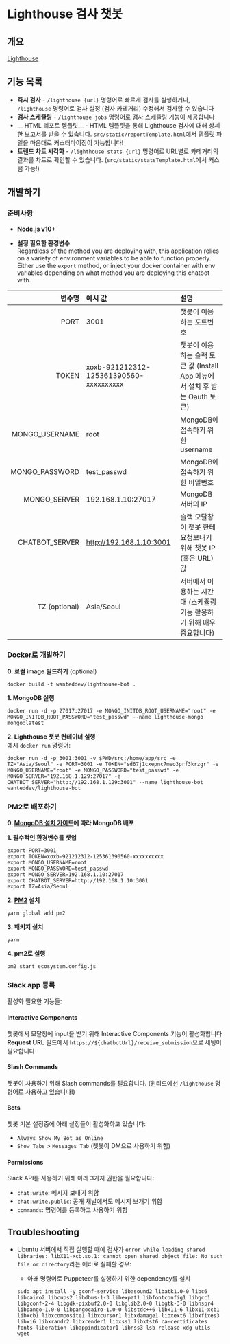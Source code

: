 # Lighthouse 검사 챗봇

## 개요
[Lighthouse](https://developers.google.com/web/tools/lighthouse)

## 기능 목록

* __즉시 검사__ - `/lighthouse {url}` 명령어로 빠르게 검사를 실행하거나, `/lighthouse` 명령어로 검사 설정 (검사 카테거리) 수정해서 검사할 수 있습니다
* __검사 스케쥴링__ - `/lighthouse jobs` 명령어로 검사 스케쥴링 기능이 제공합니다
* __ HTML 리포트 템플릿__ - HTML 템플릿을 통해 Lighthouse 검사에 대해 상세한 보고서를 받을 수 있습니다. `src/static/reportTemplate.html`에서 템플릿 파일을 마음대로 커스터마이징이 가능합니다!
* __트렌드 차트 시각화__ - `/lighthouse stats {url}` 명령어로 URL별로 카테거리의 결과를 차트로 확인할 수 있습니다. (`src/static/statsTemplate.html`에서 커스텀 가능!)

## 개발하기
### 준비사항

* **Node.js v10+**

* **설정  필요한 환경변수**  
Regardless of the method you are deploying with, this application relies on a variety of environment variables to be able to function properly. Either use the `export` method, or inject your docker container with env variables depending on what method you are deploying this chatbot with.

|       변수명       |           예시 값           |         설명         |
| ----------------: | :------------------------- | :---------------------------------- |
|              PORT | 3001                       | 챗봇이 이용하는 포트번호                 |
|             TOKEN | xoxb-921212312-125361390560-xxxxxxxxxx | 챗봇이 이용하는 슬랙 토큰 값 (Install App 메뉴에서 설치 후 받는 Oauth 토큰)|
|    MONGO_USERNAME | root                       | MongoDB에 접속하기 위한 username       |
|    MONGO_PASSWORD | test_passwd                | MongoDB에 접속하기 위한 비밀번호        |
|      MONGO_SERVER | 192.168.1.10:27017         | MongoDB 서버의 IP                    |
|    CHATBOT_SERVER | http://192.168.1.10:3001   | 슬랙 모달창이 챗봇 한테 요청보내기 위해 챗봇 IP (혹은 URL) 값 |
|     TZ (optional) | Asia/Seoul                 | 서버에서 이용하는 시간대 (스케쥴링 기능 활용하기 위해 매우 중요합니다) |

### Docker로 개발하기
**0. 로컬 image 빌드하기** (optional)
```
docker build -t wanteddev/lighthouse-bot .
```

**1. MongoDB 실행**
```
docker run -d -p 27017:27017 -e MONGO_INITDB_ROOT_USERNAME="root" -e MONGO_INITDB_ROOT_PASSWORD="test_passwd" --name lighthouse-mongo mongo:latest
```

**2. Lighthouse 챗봇 컨테이너 실행**    
예시 `docker run` 명령어:
```
docker run -d -p 3001:3001 -v $PWD/src:/home/app/src -e TZ="Asia/Seoul" -e PORT=3001 -e TOKEN="sd67j1cxepnc7meo3prf3krzgr" -e MONGO_USERNAME="root" -e MONGO_PASSWORD="test_passwd" -e MONGO_SERVER="192.168.1.129:27017" -e CHATBOT_SERVER="http://192.168.1.129:3001" --name lighthouse-bot wanteddev/lighthouse-bot
```

### PM2로 배포하기
**0. [MongoDB 설치 가이드](https://docs.mongodb.com/manual/installation/)에 따라 MongoDB 배포** 
  
**1. 필수적인 환경변수를 셋업**  
```
export PORT=3001
export TOKEN=xoxb-921212312-125361390560-xxxxxxxxxx
export MONGO_USERNAME=root
export MONGO_PASSWORD=test_passwd
export MONGO_SERVER=192.168.1.10:27017
export CHATBOT_SERVER=http://192.168.1.10:3001
export TZ=Asia/Seoul
```

**2. [PM2](https://pm2.keymetrics.io) 설치**  

```
yarn global add pm2
```

**3. 패키지 설치**  
```
yarn
```

**4. pm2로 실행**  
```
pm2 start ecosystem.config.js
```

### Slack app 등록
활성화 필요한 기능들:

#### Interactive Components
챗봇에서 모달창에 input을 받기 위해 Interactive Components 기능이 활성화합니다
**Request URL** 필드에서 `https://${chatbotUrl}/receive_submission`으로 세팅이 필요합니다
#### Slash Commands
챗봇이 사용하기 위해 Slash commands를 필요합니다. (원티드에선 `/lighthouse` 명령어로 사용하고 있습니다!)
#### Bots
챗봇 기본 설정중에 아래 설정들이 활성화하고 있습니다:
* `Always Show My Bot as Online`
* `Show Tabs` > `Messages Tab` (챗봇이 DM으로 사용하기 위함)
#### Permissions
Slack API를 사용하기 위해 아래 3가지 권한을 필요합니다:
* `chat:write`: 메시지 보내기 위함
* `chat:write.public`: 공개 채널에서도 메시지 보개기 위함
* `commands`: 명령어를 등록하고 사용하기 위함

## Troubleshooting
* Ubuntu 서버에서 직접 실행할 때에 검사가 `error while loading shared libraries: libX11-xcb.so.1: cannot open shared object file: No such file or directory`라는 에러로 실패할 경우:
  * 아래 명령어로 Puppeteer를 실행하기 위한 dependency를 설치

  ```
  sudo apt install -y gconf-service libasound2 libatk1.0-0 libc6 libcairo2 libcups2 libdbus-1-3 libexpat1 libfontconfig1 libgcc1 libgconf-2-4 libgdk-pixbuf2.0-0 libglib2.0-0 libgtk-3-0 libnspr4 libpango-1.0-0 libpangocairo-1.0-0 libstdc++6 libx11-6 libx11-xcb1 libxcb1 libxcomposite1 libxcursor1 libxdamage1 libxext6 libxfixes3 libxi6 libxrandr2 libxrender1 libxss1 libxtst6 ca-certificates fonts-liberation libappindicator1 libnss3 lsb-release xdg-utils wget
  ```
